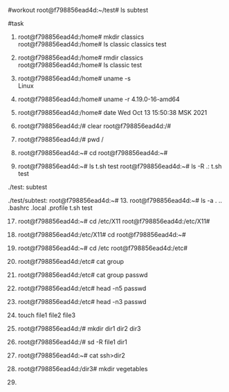 #workout
root@f798856ead4d:~/test# ls
subtest

#task

1. root@f798856ead4d:/home# mkdir classics
root@f798856ead4d:/home# ls
classic  classics  test

2. root@f798856ead4d:/home# rmdir classics  
root@f798856ead4d:/home# ls
classic  test

4.  root@f798856ead4d:/home# uname -s    
Linux
5.  root@f798856ead4d:/home# uname -r
4.19.0-16-amd64

6.  root@f798856ead4d:/home# date
Wed Oct 13 15:50:38 MSK 2021

9.  root@f798856ead4d:/# clear
    root@f798856ead4d:/#
    
10.  root@f798856ead4d:/# pwd
/

11.  root@f798856ead4d:~# cd
root@f798856ead4d:~# 

12.  root@f798856ead4d:~# ls
t.sh  test
root@f798856ead4d:~# ls -R
.:
t.sh  test

./test:
subtest

./test/subtest:
root@f798856ead4d:~# 
13.  root@f798856ead4d:~# ls -a
.  ..  .bashrc  .local  .profile  t.sh  test

17.  root@f798856ead4d:~# cd /etc/X11
root@f798856ead4d:/etc/X11#

18.  root@f798856ead4d:/etc/X11# cd
root@f798856ead4d:~#

19.  root@f798856ead4d:~# cd /etc
root@f798856ead4d:/etc#

20.  root@f798856ead4d:/etc# cat group

21.  root@f798856ead4d:/etc# cat group passwd

22.  root@f798856ead4d:/etc# head -n5 passwd

23.  root@f798856ead4d:/etc# head -n3 passwd

26.  touch file1 file2 file3

27.  root@f798856ead4d:/# mkdir dir1 dir2 dir3

28.  root@f798856ead4d:/# sd -R file1 dir1

29.  root@f798856ead4d:~# cat ssh>dir2
30.  root@f798856ead4d:/dir3# mkdir vegetables
31.  

